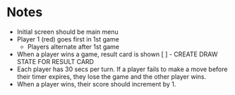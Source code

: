 # Notes

* Initial screen should be main menu
* Player 1 (red) goes first in 1st game
  * Players alternate after 1st game
* When a player wins a game, result card is shown
[ ] - CREATE DRAW STATE FOR RESULT CARD
* Each player has 30 secs per turn. If a player fails to make a move before their timer expires, they lose the game and the other player wins.
* When a player wins, their score should increment by 1.
